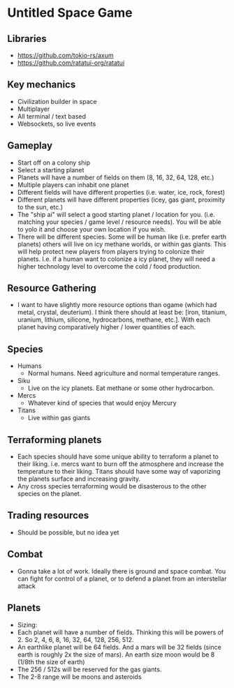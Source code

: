 # Untitled Space Game

## Libraries

-   https://github.com/tokio-rs/axum
-   https://github.com/ratatui-org/ratatui

## Key mechanics

-   Civilization builder in space
-   Multiplayer
-   All terminal / text based
-   Websockets, so live events

## Gameplay

-   Start off on a colony ship
-   Select a starting planet
-   Planets will have a number of fields on them (8, 16, 32, 64, 128, etc.)
-   Multiple players can inhabit one planet
-   Different fields will have different properties (i.e. water, ice, rock, forest)
-   Different planets will have different properties (icey, gas giant, proximity to the sun, etc.)
-   The "ship ai" will select a good starting planet / location for you. (i.e. matching your species / game level / resource needs). You will be able to yolo it and choose your own location if you wish.
-   There will be different species. Some will be human like (i.e. prefer earth planets) others will live on icy methane worlds, or within gas giants. This will help protect new players from players trying to colonize their planets. I.e. if a human want to colonize a icy planet, they will need a higher technology level to overcome the cold / food production.

## Resource Gathering

-   I want to have slightly more resource options than ogame (which had metal, crystal, deuterium). I think there should at least be: [iron, titanium, uranium, lithium, silicone, hydrocarbons, methane, etc.]. With each planet having comparatively higher / lower quantities of each.

## Species

-   Humans
    -   Normal humans. Need agriculture and normal temperature ranges.
-   Siku
    -   Live on the icy planets. Eat methane or some other hydrocarbon.
-   Mercs
    -   Whatever kind of species that would enjoy Mercury
-   Titans
    -   Live within gas giants

## Terraforming planets

-   Each species should have some unique ability to terraform a planet to their liking. i.e. mercs want to burn off the atmosphere and increase the temperature to their liking. Titans should have some way of vaporizing the planets surface and increasing gravity.
-   Any cross species terraforming would be disasterous to the other species on the planet.

## Trading resources

-   Should be possible, but no idea yet

## Combat

-   Gonna take a lot of work. Ideally there is ground and space combat. You can fight for control of a planet, or to defend a planet from an interstellar attack

## Planets

-   Sizing:
-   Each planet will have a number of fields. Thinking this will be powers of 2. So 2, 4, 6, 8, 16, 32, 64, 128, 256, 512.
-   An earthlike planet will be 64 fields. And a mars will be 32 fields (since earth is roughly 2x the size of mars). An earth size moon would be 8 (1/8th the size of earth)
-   The 256 / 512s will be reserved for the gas giants.
-   The 2-8 range will be moons and asteroids
